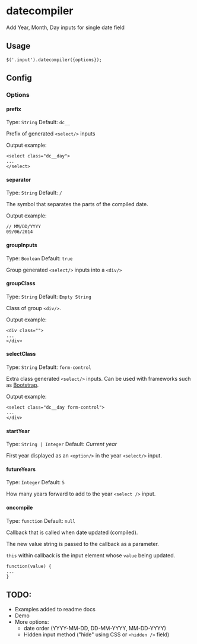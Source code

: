 # datecompiler

Add Year, Month, Day inputs for single date field

## Usage

`$('.input').datecompiler({options});`

## Config

### Options

#### prefix
Type: `String`
Default: `dc__`

Prefix of generated `<select/>` inputs

Output example:
```
<select class="dc__day">
...
</select>
```

#### separator
Type: `String`
Default: `/`

The symbol that separates the parts of the compiled date.

Output example:
```
// MM/DD/YYYY
09/06/2014
```

#### groupInputs
Type: `Boolean`
Default: `true`

Group generated `<select/>` inputs into a `<div/>`

#### groupClass
Type: `String`
Default: `Empty String`

Class of group `<div/>`.  

Output example:
```
<div class="">
...
</div>
```

#### selectClass
Type: `String`
Default: `form-control`

Extra class generated `<select/>` inputs.  Can be used with frameworks such as [Bootstrap](http://getbootstrap.com/css/#forms).

Output example:
```
<select class="dc__day form-control">
...
</div>
```

#### startYear
Type: `String | Integer`
Default:  _Current year_

First year displayed as an `<option/>` in the year `<select/>` input.

#### futureYears
Type: `Integer`
Default: `5`

How many years forward to add to the year `<select />` input.

#### oncompile
Type: `function`
Default: `null`

Callback that is called when date updated (compiled). 

The new value string is passed to the callback as a parameter.

`this` within callback is the input element whose `value` being updated.

```
function(value) {
...
}
```


## TODO:

 - Examples added to readme docs
 - Demo
 - More options: 
	 - date order (YYYY-MM-DD, DD-MM-YYYY, MM-DD-YYYY)
	 - Hidden input method ("hide" using CSS or `<hidden />` field)